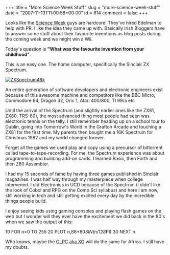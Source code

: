 +++
title = "More Science Week Stuff"
slug = "more-science-week-stuff"
date = "2007-11-13T11:00:58+00:00"
id = 614
comment = false
+++

Looks like the [Science Week](http://www.scienceweek.ie/) guys are hardcore! They've hired Edelman to help with PR. I like the idea they came up with. Basically Irish Bloggers have to answer some stuff about their favourite inventions as blog posts during the coming week and we might win a Wii. 

Today's question is **"What was the favourite invention from your childhood"**. 

This is an easy one. The home computer, specifically the Sinclair ZX Spectrum. 

[![ZXSpectrum48k](/images/flickr/2024_download/1998689537_8b290280f6_c.jpg)](http://www.flickr.com/photos/bandon1/1998689537/ "ZXSpectrum48k by bandon1, on Flickr")

An entire generation of software developers and electronic engineers exist because of this awesome machine and competitors like the BBC Micro, Commodore 64, Dragon 32, Oric 1, Atari 400/800, TI 99/a etc

Until the arrival of the Spectrum (and slightly earlier ones like the ZX81, ZX80, TRS-80), the most advanced thing most people had seen was electronic tennis on the telly. I still remember heading up on a school tour to Dublin, going into Tomorrow's World in the Grafton Arcade and touching a ZX81 for the first time. My parents then bought me a 16K Spectrum for Christmas 1982 and my world changed forever.

Forget all the games we used play and copy using a precursor of bittorrent called tape-to-tape-recording. For me, the Spectrum experience was about programming and building add-on cards. I learned Basic, then Forth and then Z80 Assembler.

I had my 15 seconds of fame by having three games published in Sinclair magazines. I was half way through my masterpiece when college intervened. I did Electronics in UCD because of the Spectrum (I didn't like the look of Cobol and RPG on the Comp Sci syllabus) and here I am now, still working in tech and still getting excited every day by the incredible things people build. 

I enjoy seeing kids using gaming consoles and playing flash games on the web but I wonder will they ever have the excitement we did back in the 80's when we saw the output of this:

10 FOR n=0 TO 255
20 PLOT n,88+80*SIN(n/128*PI)
30 NEXT n

Who knows, maybe the [OLPC aka XO](http://www.laptopgiving.org/en/index.php) will do the same for Africa. I still have my doubts.
